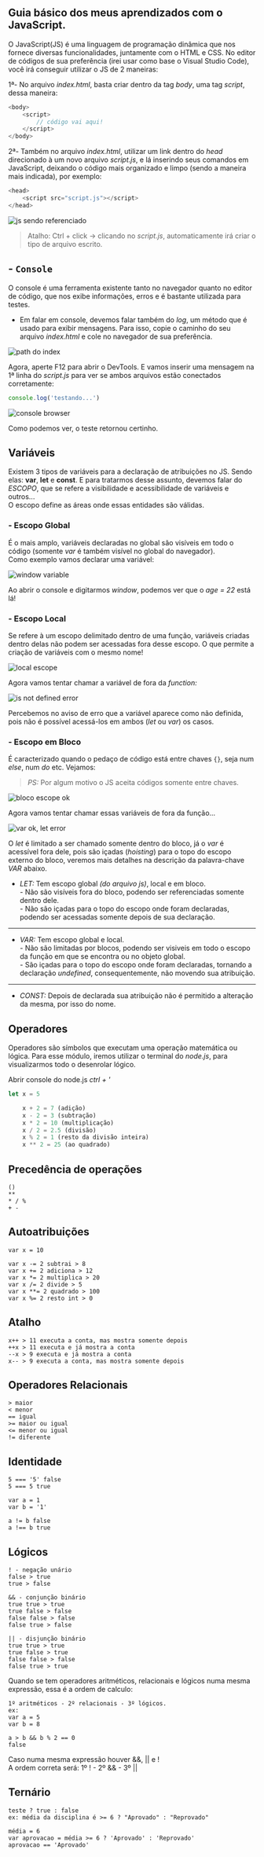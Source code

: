 ## Guia básico dos meus aprendizados com o JavaScript.

O JavaScript(JS) é uma linguagem de programação dinâmica que nos fornece diversas funcionalidades, juntamente com o HTML e CSS.
No editor de códigos de sua preferência (irei usar como base o Visual Studio Code), você irá conseguir utilizar o JS de 2 maneiras:

1ª- No arquivo _index.html_, basta criar dentro da tag _body_, uma tag _script_, dessa maneira:
```javascript
<body>
    <script>
        // código vai aqui!
    </script>
</body>
```
2ª- Também no arquivo _index.html_, utilizar um link dentro do _head_ direcionado à um novo
arquivo _script.js_, e lá inserindo seus comandos em JavaScript, deixando o código mais organizado e limpo (sendo a maneira mais indicada), por exemplo:
```javascript
<head>
    <script src="script.js"></script>
</head>
```

![js sendo referenciado](imgs/scriptNoHead.png)

> Atalho: Ctrl + click -> clicando no _script.js_, automaticamente irá criar o tipo de arquivo escrito.

## - `Console`
O console é uma ferramenta existente tanto no navegador quanto no editor de código, que nos exibe informações, erros e é bastante utilizada para testes.

* Em falar em console, devemos falar também do _log_, um método que é usado para exibir mensagens. Para isso, copie o caminho do seu arquivo _index.html_ e cole no navegador de sua preferência.

![path do index](imgs/pathIndex.png)

Agora, aperte F12 para abrir o DevTools. E vamos inserir uma mensagem na 1ª linha do _script.js_ para ver se ambos arquivos estão conectados corretamente:

```javascript
console.log('testando...')
```

![console browser](imgs/consoleBrowser.png)

Como podemos ver, o teste retornou certinho.


## Variáveis

Existem 3 tipos de variáveis para a declaração de atribuições no JS. Sendo elas: **var**, **let** e **const**. E para tratarmos desse assunto, devemos falar do _ESCOPO_, que se refere a visibilidade e acessibilidade de variáveis e outros...<br>O escopo define as áreas onde essas entidades são válidas.

### - Escopo Global
É o mais amplo, variáveis declaradas no global são visíveis em todo o código (somente _var_ é também visível no global do navegador).<br>Como exemplo vamos declarar uma variável:

![window variable](imgs/varNoGlobalWindowConsole.png)

Ao abrir o console e digitarmos _window_, podemos ver que o _age = 22_ está lá!

### - Escopo Local
Se refere à um escopo delimitado dentro de uma função, variáveis criadas dentro delas não podem ser acessadas fora desse escopo. O que permite a criação de variáveis com o mesmo nome!

![local escope](imgs/escopoLocalVariaveis.png)

Agora vamos tentar chamar a variável de fora da _function:_

![is not defined error](imgs/isNotDefinedERROR.png)

Percebemos no aviso de erro que a variável aparece como não definida, pois não é possível acessá-los em ambos (_let_ ou _var_) os casos.

### - Escopo em Bloco
É caracterizado quando o pedaço de código está entre chaves `{}`, seja num _else_, num _do_ etc. Vejamos:

> _PS:_ Por algum motivo o JS aceita códigos somente entre chaves.

![bloco escope ok](imgs/letAndVarOkBloco.png)

Agora vamos tentar chamar essas variáveis de fora da função...

![var ok, let error](imgs/letUndefinedVarOk.png)

O _let_ é limitado a ser chamado somente dentro do bloco, já o _var_ é acessível fora dele, pois são içadas (_hoisting_) para o topo do escopo externo do bloco, veremos mais detalhes na descrição da palavra-chave _VAR_ abaixo.

* _LET:_ Tem escopo global _(do arquivo js)_, local e em bloco.<br>- Não são visíveis fora do bloco, podendo ser referenciadas somente dentro dele.<br>- Não são içadas para o topo do escopo onde foram declaradas, podendo ser acessadas somente depois de sua declaração.

---

* _VAR:_ Tem escopo global e local.<br>- Não são limitadas por blocos, podendo ser visiveis em todo o escopo da função em que se encontra ou no objeto global.<br> - São içadas para o topo do escopo onde foram declaradas, tornando a declaração _undefined_, consequentemente, não movendo sua atribuição.

---

* _CONST:_ Depois de declarada sua atribuição não é permitido a alteração da mesma, por isso do nome.

## Operadores

Operadores são símbolos que executam uma operação matemática ou lógica. Para esse módulo, iremos utilizar o terminal do _node.js_, para visualizarmos todo o desenrolar lógico.

Abrir console do node.js _ctrl + '_

```javascript
let x = 5

    x + 2 = 7 (adição)
    x - 2 = 3 (subtração)
    x * 2 = 10 (multiplicação)
    x / 2 = 2.5 (divisão)
    x % 2 = 1 (resto da divisão inteira)
    x ** 2 = 25 (ao quadrado)
```

## Precedência de operações

    ()
    **
    * / %
    + -

## Autoatribuições

    var x = 10

    var x -= 2 subtrai > 8
    var x += 2 adiciona > 12
    var x *= 2 multiplica > 20
    var x /= 2 divide > 5
    var x **= 2 quadrado > 100
    var x %= 2 resto int > 0

## Atalho

    x++ > 11 executa a conta, mas mostra somente depois
    ++x > 11 executa e já mostra a conta
    --x > 9 executa e já mostra a conta
    x-- > 9 executa a conta, mas mostra somente depois

## Operadores Relacionais

    > maior
    < menor
    == igual
    >= maior ou igual
    <= menor ou igual
    != diferente

## Identidade

    5 === '5' false
    5 === 5 true

    var a = 1
    var b = '1'

    a != b false
    a !== b true

## Lógicos

    ! - negação unário
    false > true
    true > false

    && - conjunção binário
    true true > true
    true false > false
    false false > false
    false true > false

    || - disjunção binário
    true true > true
    true false > true
    false false > false
    false true > true

Quando se tem operadores aritméticos, relacionais e lógicos numa mesma expressão, essa é a ordem de calculo:

    1º aritméticos - 2º relacionais - 3º lógicos.
    ex:
    var a = 5
    var b = 8

    a > b && b % 2 == 0
    false

Caso numa mesma expressão houver &&, || e !<br>A ordem correta será: 1º ! - 2º && - 3º ||

## Ternário

    teste ? true : false
    ex: média da disciplina é >= 6 ? "Aprovado" : "Reprovado"

    média = 6
    var aprovacao = média >= 6 ? 'Aprovado' : 'Reprovado'
    aprovacao == 'Aprovado'
